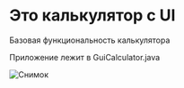# Это калькулятор с UI

Базовая функциональность калькулятора

Приложение лежит в GuiCalculator.java


![Снимок](https://user-images.githubusercontent.com/54333188/188430028-89a33ff7-1ab4-48b3-8b68-9bebaea46684.JPG)
